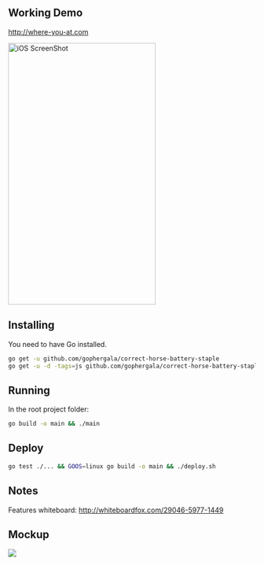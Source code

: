 Working Demo
------------

http://where-you-at.com

<img src="https://s3.amazonaws.com/f.cl.ly/items/2i191V0S242c2o352Q1j/Image%202015-01-25%20at%203.26.06%20PM.png" width="300" height="532" title="iOS ScreenShot">

Installing
----------

You need to have Go installed.

```bash
go get -u github.com/gophergala/correct-horse-battery-staple
go get -u -d -tags=js github.com/gophergala/correct-horse-battery-staple/...
```

Running
-------

In the root project folder:

```bash
go build -o main && ./main
```

Deploy
------

```bash
go test ./... && GOOS=linux go build -o main && ./deploy.sh
```

Notes
-----

Features whiteboard: http://whiteboardfox.com/29046-5977-1449

Mockup
------

![](https://s3.amazonaws.com/f.cl.ly/items/0j2B2K2Y3T2u1O1m0h2y/Image%202015-01-23%20at%206.19.12%20PM.png)
